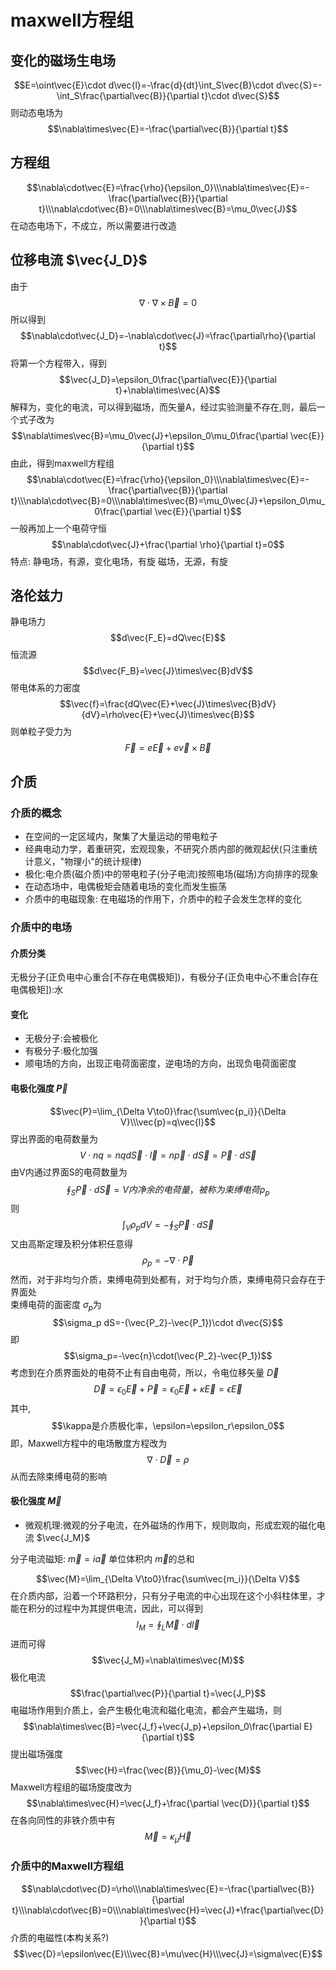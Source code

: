 # maxwell方程组
## 变化的磁场生电场
$$E=\oint\vec{E}\cdot d\vec{l}=-\frac{d}{dt}\int_S\vec{B}\cdot d\vec{S}=-\int_S\frac{\partial\vec{B}}{\partial t}\cdot d\vec{S}$$
则动态电场为
$$\nabla\times\vec{E}=-\frac{\partial\vec{B}}{\partial t}$$
## 方程组
$$\nabla\cdot\vec{E}=\frac{\rho}{\epsilon_0}\\\nabla\times\vec{E}=-\frac{\partial\vec{B}}{\partial t}\\\nabla\cdot\vec{B}=0\\\nabla\times\vec{B}=\mu_0\vec{J}$$
在动态电场下，不成立，所以需要进行改造
## 位移电流 $\vec{J_D}$
由于
$$\nabla\cdot\nabla\times\vec{B}=0$$
所以得到
$$\nabla\cdot\vec{J_D}=-\nabla\cdot\vec{J}=\frac{\partial\rho}{\partial t}$$
将第一个方程带入，得到
$$\vec{J_D}=\epsilon_0\frac{\partial\vec{E}}{\partial t}+\nabla\times\vec{A}$$
解释为，变化的电流，可以得到磁场，而矢量A，经过实验测量不存在,则，最后一个式子改为
$$\nabla\times\vec{B}=\mu_0\vec{J}+\epsilon_0\mu_0\frac{\partial \vec{E}}{\partial t}$$
由此，得到maxwell方程组
$$\nabla\cdot\vec{E}=\frac{\rho}{\epsilon_0}\\\nabla\times\vec{E}=-\frac{\partial\vec{B}}{\partial t}\\\nabla\cdot\vec{B}=0\\\nabla\times\vec{B}=\mu_0\vec{J}+\epsilon_0\mu_0\frac{\partial \vec{E}}{\partial t}$$
一般再加上一个电荷守恒
$$\nabla\cdot\vec{J}+\frac{\partial \rho}{\partial t}=0$$
特点:
静电场，有源，变化电场，有旋
磁场，无源，有旋
## 洛伦兹力
静电场力
$$d\vec{F_E}=dQ\vec{E}$$
恒流源
$$d\vec{F_B}=\vec{J}\times\vec{B}dV$$
带电体系的力密度
$$\vec{f}=\frac{dQ\vec{E}+\vec{J}\times\vec{B}dV}{dV}=\rho\vec{E}+\vec{J}\times\vec{B}$$
则单粒子受力为
$$\vec{F}=e\vec{E}+e\vec{v}\times\vec{B}$$
## 介质
### 介质的概念
* 在空间的一定区域内，聚集了大量运动的带电粒子
* 经典电动力学，着重研究，宏观现象，不研究介质内部的微观起伏(只注重统计意义，"物理小"的统计规律)
* 极化:电介质(磁介质)中的带电粒子(分子电流)按照电场(磁场)方向排序的现象
* 在动态场中，电偶极矩会随着电场的变化而发生振荡
* 介质中的电磁现象: 在电磁场的作用下，介质中的粒子会发生怎样的变化
### 介质中的电场
#### 介质分类
无极分子(正负电中心重合[不存在电偶极矩])，有极分子(正负电中心不重合[存在电偶极矩]):水
#### 变化
* 无极分子:会被极化
* 有极分子:极化加强
* 顺电场的方向，出现正电荷面密度，逆电场的方向，出现负电荷面密度
#### 电极化强度 $\vec{P}$
$$\vec{P}=\lim_{\Delta V\to0}\frac{\sum\vec{p_i}}{\Delta V}\\\vec{p}=q\vec{l}$$
穿出界面的电荷数量为
$$V\cdot nq=nqd\vec{S}\cdot\vec{l}=n\vec{p}\cdot d\vec{S}=\vec{P}\cdot d\vec{S}$$
由V内通过界面S的电荷数量为
$$\oint_S\vec{P}\cdot d\vec{S}=V内净余的电荷量，被称为束缚电荷\rho_p$$
则
$$\int_V\rho_pdV=-\oint_S\vec{P}\cdot d\vec{S}$$
又由高斯定理及积分体积任意得
$$\rho_p=-\nabla\cdot\vec{P}$$
然而，对于非均匀介质，束缚电荷到处都有，对于均匀介质，束缚电荷只会存在于界面处</br>
束缚电荷的面密度 $\sigma_p$为
$$\sigma_p dS=-(\vec{P_2}-\vec{P_1})\cdot d\vec{S}$$
即
$$\sigma_p=-\vec{n}\cdot(\vec{P_2}-\vec{P_1})$$
考虑到在介质界面处的电荷不止有自由电荷，所以，令电位移矢量 $\vec{D}$
$$\vec{D}=\epsilon_0\vec{E}+\vec{P}=\epsilon_0\vec{E}+\kappa\vec{E}=\epsilon\vec{E}$$
其中,
$$\kappa是介质极化率，\epsilon=\epsilon_r\epsilon_0$$
即，Maxwell方程中的电场散度方程改为
$$\nabla\cdot\vec{D}=\rho$$
从而去除束缚电荷的影响
#### 极化强度 $\vec{M}$
* 微观机理:微观的分子电流，在外磁场的作用下，规则取向，形成宏观的磁化电流 $\vec{J_M}$

分子电流磁矩: $\vec{m}=i\vec{a}$
单位体积内 $\vec{m}$的总和

$$\vec{M}=\lim_{\Delta V\to0}\frac{\sum\vec{m_i}}{\Delta V}$$
在介质内部，沿着一个环路积分，只有分子电流的中心出现在这个小斜柱体里，才能在积分的过程中为其提供电流，因此，可以得到
$$I_M=\oint_L\vec{M}\cdot d\vec{l}$$
进而可得
$$\vec{J_M}=\nabla\times\vec{M}$$
极化电流
$$\frac{\partial\vec{P}}{\partial t}=\vec{J_P}$$
电磁场作用到介质上，会产生极化电流和磁化电流，都会产生磁场，则
$$\nabla\times\vec{B}=\vec{J_f}+\vec{J_p}+\epsilon_0\frac{\partial E}{\partial t}$$
提出磁场强度
$$\vec{H}=\frac{\vec{B}}{\mu_0}-\vec{M}$$
Maxwell方程组的磁场旋度改为
$$\nabla\times\vec{H}=\vec{J_f}+\frac{\partial \vec{D}}{\partial t}$$
在各向同性的非铁介质中有
$$\vec{M}=\kappa_\mu\vec{H}$$

### 介质中的Maxwell方程组
$$\nabla\cdot\vec{D}=\rho\\\nabla\times\vec{E}=-\frac{\partial\vec{B}}{\partial t}\\\nabla\cdot\vec{B}=0\\\nabla\times\vec{H}=\vec{J}+\frac{\partial\vec{D}}{\partial t}$$
介质的电磁性(本构关系?)
$$\vec{D}=\epsilon\vec{E}\\\vec{B}=\mu\vec{H}\\\vec{J}=\sigma\vec{E}$$
